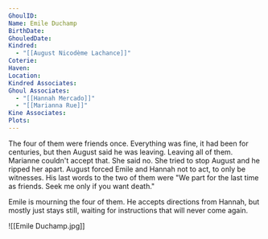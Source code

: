 ```yaml
---
GhoulID: 
Name: Emile Duchamp
BirthDate: 
GhouledDate: 
Kindred:
  - "[[August Nicodème Lachance]]"
Coterie: 
Haven: 
Location: 
Kindred Associates: 
Ghoul Associates:
  - "[[Hannah Mercado]]"
  - "[[Marianna Rue]]"
Kine Associates: 
Plots:
---
```

The four of them were friends once. Everything was fine, it had been for centuries, but then August said he was leaving. Leaving all of them. Marianne couldn't accept that. She said no. She tried to stop August and he ripped her apart. August forced Emile and Hannah not to act, to only be witnesses. His last words to the two of them were "We part for the last time as friends. Seek me only if you want death."

Emile is mourning the four of them. He accepts directions from Hannah, but mostly just stays still, waiting for instructions that will never come again.

![[Emile Duchamp.jpg]]